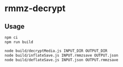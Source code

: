 # rmmz-decrypt

## Usage

```bash
npm ci
npm run build

node build/decryptMedia.js INPUT_DIR OUTPUT_DIR
node build/inflateSave.js INPUT.rmmzsave OUTPUT.json
node build/deflateSave.js INPUT.json OUTPUT.rmmzsave
```
